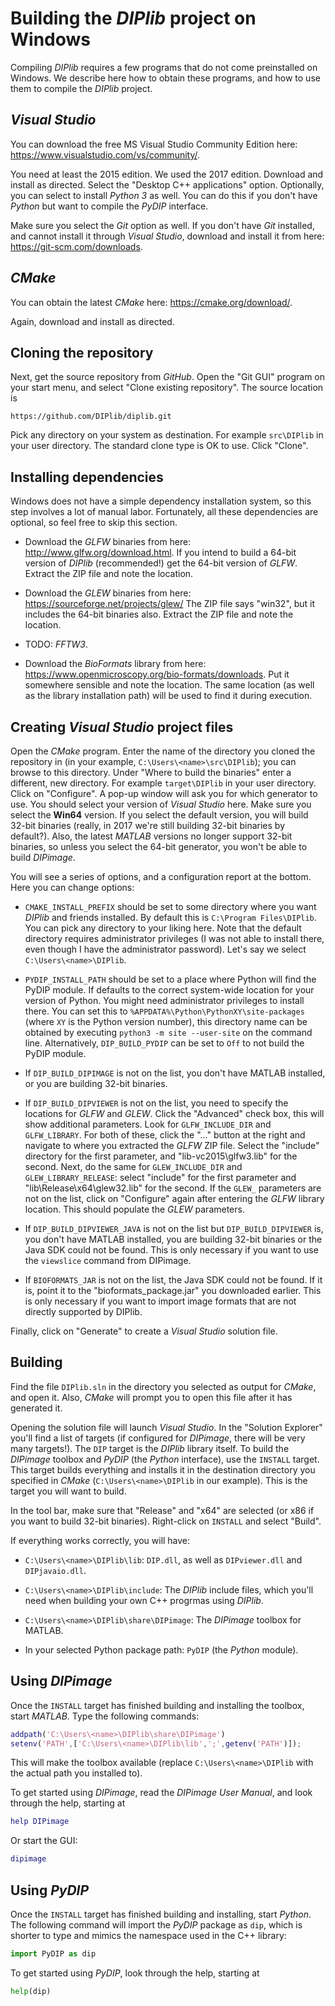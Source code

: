 # Building the *DIPlib* project on Windows

Compiling *DIPlib* requires a few programs that do not come preinstalled on Windows.
We describe here how to obtain these programs, and how to use them to compile the
*DIPlib* project.

## *Visual Studio*

You can download the free MS Visual Studio Community Edition here:
https://www.visualstudio.com/vs/community/.

You need at least the 2015 edition. We used the 2017 edition. Download and install
as directed. Select the "Desktop C++ applications" option. Optionally, you can
select to install *Python 3* as well. You can do this if you don't have *Python* but
want to compile the *PyDIP* interface.

Make sure you select the *Git* option as well. If you don't have *Git* installed,
and cannot install it through *Visual Studio*, download and install it from here:
https://git-scm.com/downloads.

## *CMake*

You can obtain the latest *CMake* here: https://cmake.org/download/.

Again, download and install as directed.

## Cloning the repository

Next, get the source repository from *GitHub*. Open the "Git GUI" program on your
start menu, and select "Clone existing repository". The source location is

    https://github.com/DIPlib/diplib.git

Pick any directory on your system as destination. For example `src\DIPlib` in
your user directory. The standard clone type is OK to use. Click "Clone".

## Installing dependencies

Windows does not have a simple dependency installation system, so this step
involves a lot of manual labor. Fortunately, all these dependencies are optional,
so feel free to skip this section.

- Download the *GLFW* binaries from here: http://www.glfw.org/download.html.
If you intend to build a 64-bit version of *DIPlib* (recommended!) get the 64-bit
version of *GLFW*. Extract the ZIP file and note the location.

- Download the *GLEW* binaries from here: https://sourceforge.net/projects/glew/
The ZIP file says "win32", but it includes the 64-bit binaries also. Extract the
ZIP file and note the location.

- TODO: *FFTW3*.

- Download the *BioFormats* library from here: https://www.openmicroscopy.org/bio-formats/downloads.
Put it somewhere sensible and note the location. The same location (as well as the
library installation path) will be used to find it during execution.

## Creating *Visual Studio* project files

Open the *CMake* program. Enter the name of the directory you cloned the repository
in (in your example, `C:\Users\<name>\src\DIPlib`); you can browse to this directory.
Under "Where to build the binaries" enter a different, new directory. For example
`target\DIPlib` in your user directory. Click on "Configure". A pop-up window will
ask you for which generator to use. You should select your version of *Visual Studio*
here. Make sure you select the **Win64** version. If you select the default version,
you will build 32-bit binaries (really, in 2017 we're still building 32-bit binaries
by default?). Also, the latest *MATLAB* versions no longer support 32-bit binaries,
so unless you select the 64-bit generator, you won't be able to build *DIPimage*.

You will see a series of options, and a configuration report at the bottom. Here you
can change options:

- `CMAKE_INSTALL_PREFIX` should be set to some directory where you want *DIPlib* and
friends installed. By default this is `C:\Program Files\DIPlib`. You can pick any
directory to your liking here. Note that the default directory requires administrator
privileges (I was not able to install there, even though I have the administrator
password). Let's say we select `C:\Users\<name>\DIPlib`.

- `PYDIP_INSTALL_PATH` should be set to a place where Python will find the PyDIP module.
If defaults to the correct system-wide location for your version of Python. You might
need administrator privileges to install there. You can set this to
`%APPDATA%\Python\PythonXY\site-packages` (where `XY` is the Python version number),
this directory name can be obtained by executing `python3 -m site --user-site` on the
command line.
Alternatively, `DIP_BUILD_PYDIP` can be set to `Off` to not build the PyDIP module.

- If `DIP_BUILD_DIPIMAGE` is not on the list, you don't have MATLAB installed, or you are
building 32-bit binaries.

- If `DIP_BUILD_DIPVIEWER` is not on the list, you need to specify the locations for
*GLFW* and *GLEW*. Click the "Advanced" check box, this will show additional parameters.
Look for `GLFW_INCLUDE_DIR` and `GLFW_LIBRARY`. For both of these, click the "..." button
at the right and navigate to where you extracted the *GLFW* ZIP file. Select the "include"
directory for the first parameter, and "lib-vc2015\glfw3.lib" for the second. Next, do
the same for `GLEW_INCLUDE_DIR` and `GLEW_LIBRARY_RELEASE`: select "include" for the
first parameter and "lib\Release\x64\glew32.lib" for the second. If the `GLEW_` parameters
are not on the list, click on "Configure" again after entering the *GLFW* library
location. This should populate the *GLEW* parameters.

- If `DIP_BUILD_DIPVIEWER_JAVA` is not on the list but `DIP_BUILD_DIPVIEWER` is, you
don't have MATLAB installed, you are building 32-bit binaries or the Java SDK could not
be found. This is only necessary if you want to use the `viewslice` command from DIPimage.

- If `BIOFORMATS_JAR` is not on the list, the Java SDK could not be found. If it is,
point it to the "bioformats_package.jar" you downloaded earlier. This is only necessary if
you want to import image formats that are not directly supported by DIPlib.

Finally, click on "Generate" to create a *Visual Studio* solution file.

## Building

Find the file `DIPlib.sln` in the directory you selected as output for *CMake*, and
open it. Also, *CMake* will prompt you to open this file after it has generated it.

Opening the solution file will launch *Visual Studio*. In the "Solution Explorer" you'll
find a list of targets (if configured for *DIPimage*, there will be very many targets!).
The `DIP` target is the *DIPlib* library itself. To build the *DIPimage* toolbox and
*PyDIP* (the *Python* interface), use the `INSTALL` target. This target builds everything
and installs it in the destination directory you specified in *CMake*
(`C:\Users\<name>\DIPlib` in our example). This is the target you will want to build.

In the tool bar, make sure that "Release" and "x64" are selected (or x86 if you want to
build 32-bit binaries). Right-click on `INSTALL` and select "Build".

If everything works correctly, you will have:

- `C:\Users\<name>\DIPlib\lib`: `DIP.dll`, as well as `DIPviewer.dll` and `DIPjavaio.dll`. 

- `C:\Users\<name>\DIPlib\include`: The *DIPlib* include files, which you'll need when
building your own C++ progrmas using *DIPlib*.

- `C:\Users\<name>\DIPlib\share\DIPimage`: The *DIPimage* toolbox for MATLAB.

- In your selected Python package path: `PyDIP` (the *Python* module).


## Using *DIPimage*

Once the `INSTALL` target has finished building and installing the toolbox, start
*MATLAB*. Type the following commands:
```matlab
addpath('C:\Users\<name>\DIPlib\share\DIPimage')
setenv('PATH',['C:\Users\<name>\DIPlib\lib',';',getenv('PATH')]);
```
This will make the toolbox available (replace `C:\Users\<name>\DIPlib` with the
actual path you installed to).

To get started using *DIPimage*, read the *DIPimage User Manual*, and look through
the help, starting at
```matlab
help DIPimage
```
Or start the GUI:
```matlab
dipimage
```

## Using *PyDIP*

Once the `INSTALL` target has finished building and installing, start *Python*.
The following command will import the *PyDIP* package as `dip`, which is shorter to
type and mimics the namespace used in the C++ library:
```python
import PyDIP as dip
```

To get started using *PyDIP*, look through the help, starting at
```python
help(dip)
```
